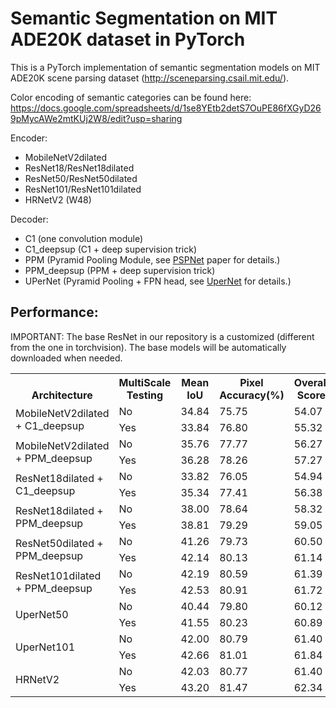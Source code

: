# Semantic Segmentation on MIT ADE20K dataset in PyTorch

This is a PyTorch implementation of semantic segmentation models on MIT ADE20K scene parsing dataset (http://sceneparsing.csail.mit.edu/).


Color encoding of semantic categories can be found here:
https://docs.google.com/spreadsheets/d/1se8YEtb2detS7OuPE86fXGyD269pMycAWe2mtKUj2W8/edit?usp=sharing



Encoder:
- MobileNetV2dilated
- ResNet18/ResNet18dilated
- ResNet50/ResNet50dilated
- ResNet101/ResNet101dilated
- HRNetV2 (W48)

Decoder:
- C1 (one convolution module)
- C1_deepsup (C1 + deep supervision trick)
- PPM (Pyramid Pooling Module, see [PSPNet](https://hszhao.github.io/projects/pspnet) paper for details.)
- PPM_deepsup (PPM + deep supervision trick)
- UPerNet (Pyramid Pooling + FPN head, see [UperNet](https://arxiv.org/abs/1807.10221) for details.)

## Performance:
IMPORTANT: The base ResNet in our repository is a customized (different from the one in torchvision). The base models will be automatically downloaded when needed.

<table><tbody>
    <th valign="bottom">Architecture</th>
    <th valign="bottom">MultiScale Testing</th>
    <th valign="bottom">Mean IoU</th>
    <th valign="bottom">Pixel Accuracy(%)</th>
    <th valign="bottom">Overall Score</th>
    <th valign="bottom">Inference Speed(fps)</th>
    <tr>
        <td rowspan="2">MobileNetV2dilated + C1_deepsup</td>
        <td>No</td><td>34.84</td><td>75.75</td><td>54.07</td>
        <td>17.2</td>
    </tr>
    <tr>
        <td>Yes</td><td>33.84</td><td>76.80</td><td>55.32</td>
        <td>10.3</td>
    </tr>
    <tr>
        <td rowspan="2">MobileNetV2dilated + PPM_deepsup</td>
        <td>No</td><td>35.76</td><td>77.77</td><td>56.27</td>
        <td>14.9</td>
    </tr>
    <tr>
        <td>Yes</td><td>36.28</td><td>78.26</td><td>57.27</td>
        <td>6.7</td>
    </tr>
    <tr>
        <td rowspan="2">ResNet18dilated + C1_deepsup</td>
        <td>No</td><td>33.82</td><td>76.05</td><td>54.94</td>
        <td>13.9</td>
    </tr>
    <tr>
        <td>Yes</td><td>35.34</td><td>77.41</td><td>56.38</td>
        <td>5.8</td>
    </tr>
    <tr>
        <td rowspan="2">ResNet18dilated + PPM_deepsup</td>
        <td>No</td><td>38.00</td><td>78.64</td><td>58.32</td>
        <td>11.7</td>
    </tr>
    <tr>
        <td>Yes</td><td>38.81</td><td>79.29</td><td>59.05</td>
        <td>4.2</td>
    </tr>
    <tr>
        <td rowspan="2">ResNet50dilated + PPM_deepsup</td>
        <td>No</td><td>41.26</td><td>79.73</td><td>60.50</td>
        <td>8.3</td>
    </tr>
    <tr>
        <td>Yes</td><td>42.14</td><td>80.13</td><td>61.14</td>
        <td>2.6</td>
    </tr>
    <tr>
        <td rowspan="2">ResNet101dilated + PPM_deepsup</td>
        <td>No</td><td>42.19</td><td>80.59</td><td>61.39</td>
        <td>6.8</td>
    </tr>
    <tr>
        <td>Yes</td><td>42.53</td><td>80.91</td><td>61.72</td>
        <td>2.0</td>
    </tr>
    <tr>
        <td rowspan="2">UperNet50</td>
        <td>No</td><td>40.44</td><td>79.80</td><td>60.12</td>
        <td>8.4</td>
    </tr>
    <tr>
        <td>Yes</td><td>41.55</td><td>80.23</td><td>60.89</td>
        <td>2.9</td>
    </tr>
    <tr>
        <td rowspan="2">UperNet101</td>
        <td>No</td><td>42.00</td><td>80.79</td><td>61.40</td>
        <td>7.8</td>
    </tr>
    <tr>
        <td>Yes</td><td>42.66</td><td>81.01</td><td>61.84</td>
        <td>2.3</td>
    </tr>
    <tr>
        <td rowspan="2">HRNetV2</td>
        <td>No</td><td>42.03</td><td>80.77</td><td>61.40</td>
        <td>5.8</td>
    </tr>
    <tr>
        <td>Yes</td><td>43.20</td><td>81.47</td><td>62.34</td>
        <td>1.9</td>
    </tr>

</tbody></table>


